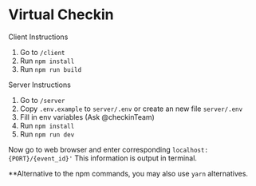 # Virtual Checkin

Client Instructions 
1. Go to `/client`
2. Run `npm install`
3. Run `npm run build`

Server Instructions
1. Go to `/server`
2. Copy `.env.example` to `server/.env` or create an new file `server/.env`
3. Fill in env variables (Ask @checkinTeam)
4. Run `npm install`
5. Run `npm run dev`

Now go to web browser and enter corresponding `localhost:{PORT}/{event_id}'`
This information is output in terminal.

**Alternative to the npm commands, you may also use `yarn` alternatives.  

